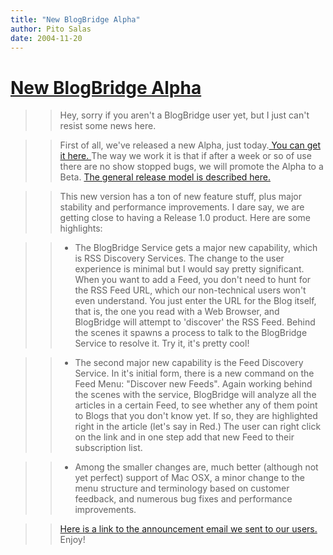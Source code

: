 ```yaml
---
title: "New BlogBridge Alpha"
author: Pito Salas
date: 2004-11-20
---
```

# [New BlogBridge Alpha](None)



>>

>> Hey, sorry if you aren't a BlogBridge user yet, but I just can't resist
some news here.

>>

>> First of all, we've released a new Alpha, just today.[ You can get it here.
](<http://www.blogbridge.com/install/alpha/blogbridge.jnlp>) The way we work
it is that if after a week or so of use there are no show stopped bugs, we
will promote the Alpha to a Beta. [The general release model is described
here.](<http://www.blogbridge.com/projectpage.htm#releases>)

>>

>> This new version has a ton of new feature stuff, plus major stability and
performance improvements. I dare say, we are getting close to having a Release
1.0 product. Here are some highlights:

>>

>>   * The BlogBridge Service gets a major new capability, which is RSS
Discovery Services. The change to the user experience is minimal but I would
say pretty significant. When you want to add a Feed, you don't need to hunt
for the RSS Feed URL, which our non-technical users won't even understand. You
just enter the URL for the Blog itself, that is, the one you read with a Web
Browser, and BlogBridge will attempt to 'discover' the RSS Feed. Behind the
scenes it spawns a process to talk to the BlogBridge Service to resolve it.
Try it, it's pretty cool!

>>   * The second major new capability is the Feed Discovery Service. In it's
initial form, there is a new command on the Feed Menu: "Discover new Feeds".
Again working behind the scenes with the service, BlogBridge will analyze all
the articles in a certain Feed, to see whether any of them point to Blogs that
you don't know yet. If so, they are highlighted right in the article (let's
say in Red.) The user can right click on the link and in one step add that new
Feed to their subscription list.

>>   * Among the smaller changes are, much better (although not yet perfect)
support of Mac OSX, a minor change to the menu structure and terminology based
on customer feedback, and numerous bug fixes and performance improvements.

>>

>> [Here is a link to the announcement email we sent to our
users.](<http://www.blogbridge.com/update064.html>)  
> Enjoy!


